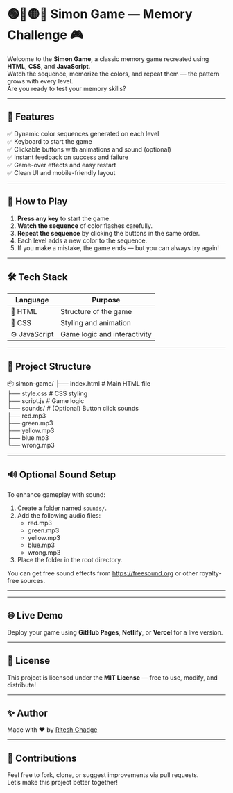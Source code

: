 # 🟢🔴🟡🔵 Simon Game — Memory Challenge 🎮

Welcome to the **Simon Game**, a classic memory game recreated using **HTML**, **CSS**, and **JavaScript**.  
Watch the sequence, memorize the colors, and repeat them — the pattern grows with every level.  
Are you ready to test your memory skills?

---

## 🌟 Features

✅ Dynamic color sequences generated on each level  
✅ Keyboard to start the game  
✅ Clickable buttons with animations and sound (optional)  
✅ Instant feedback on success and failure  
✅ Game-over effects and easy restart  
✅ Clean UI and mobile-friendly layout

---

## 🧠 How to Play

1. **Press any key** to start the game.
2. **Watch the sequence** of color flashes carefully.
3. **Repeat the sequence** by clicking the buttons in the same order.
4. Each level adds a new color to the sequence.
5. If you make a mistake, the game ends — but you can always try again!

---

## 🛠️ Tech Stack

| Language      | Purpose              |
|---------------|----------------------|
| 🧱 HTML        | Structure of the game |
| 🎨 CSS         | Styling and animation |
| ⚙️ JavaScript | Game logic and interactivity |

---

## 📁 Project Structure

📦 simon-game/
├── index.html       # Main HTML file  
├── style.css        # CSS styling  
├── script.js        # Game logic  
└── sounds/          # (Optional) Button click sounds  
    ├── red.mp3  
    ├── green.mp3  
    ├── yellow.mp3  
    ├── blue.mp3  
    └── wrong.mp3  

---

## 🔊 Optional Sound Setup

To enhance gameplay with sound:
1. Create a folder named `sounds/`.
2. Add the following audio files:
   - red.mp3
   - green.mp3
   - yellow.mp3
   - blue.mp3
   - wrong.mp3
3. Place the folder in the root directory.

You can get free sound effects from https://freesound.org or other royalty-free sources.

---
---

## 🌐 Live Demo

Deploy your game using **GitHub Pages**, **Netlify**, or **Vercel** for a live version.

---

## 📜 License

This project is licensed under the **MIT License** — free to use, modify, and distribute!

---

## ✨ Author

Made with ❤️ by [Ritesh Ghadge]((https://github.com/RiteshGhadge/Simon-Game))

---

## 🤝 Contributions

Feel free to fork, clone, or suggest improvements via pull requests.  
Let’s make this project better together!
